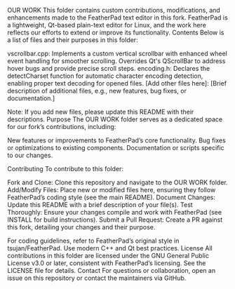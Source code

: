 OUR WORK
This folder contains custom contributions, modifications, and enhancements made to the FeatherPad text editor in this fork. FeatherPad is a lightweight, Qt-based plain-text editor for Linux, and the work here reflects our efforts to extend or improve its functionality.
Contents
Below is a list of files and their purposes in this folder:

vscrollbar.cpp: Implements a custom vertical scrollbar with enhanced wheel event handling for smoother scrolling. Overrides Qt's QScrollBar to address hover bugs and provide precise scroll steps.
encoding.h: Declares the detectCharset function for automatic character encoding detection, enabling proper text decoding for opened files.
[Add other files here]: [Brief description of additional files, e.g., new features, bug fixes, or documentation.]

Note: If you add new files, please update this README with their descriptions.
Purpose
The OUR WORK folder serves as a dedicated space for our fork’s contributions, including:

New features or improvements to FeatherPad’s core functionality.
Bug fixes or optimizations to existing components.
Documentation or scripts specific to our changes.

Contributing
To contribute to this folder:

Fork and Clone: Clone this repository and navigate to the OUR WORK folder.
Add/Modify Files: Place new or modified files here, ensuring they follow FeatherPad’s coding style (see the main README).
Document Changes: Update this README with a brief description of your file(s).
Test Thoroughly: Ensure your changes compile and work with FeatherPad (see INSTALL for build instructions).
Submit a Pull Request: Create a PR against this fork, detailing your changes and their purpose.

For coding guidelines, refer to FeatherPad’s original style in tsujan/FeatherPad. Use modern C++ and Qt best practices.
License
All contributions in this folder are licensed under the GNU General Public License v3.0 or later, consistent with FeatherPad’s licensing. See the LICENSE file for details.
Contact
For questions or collaboration, open an issue on this repository or contact the maintainers via GitHub.

